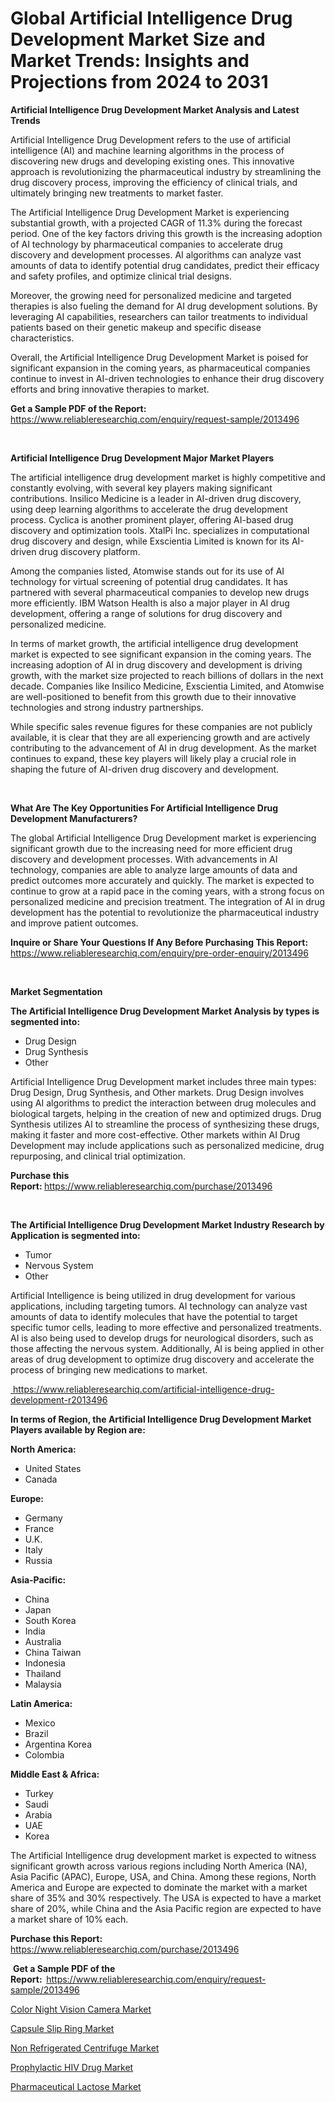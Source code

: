<p><h1>Global Artificial Intelligence Drug Development Market Size and Market Trends: Insights and Projections from 2024 to 2031</h1></p><p><strong>Artificial Intelligence Drug Development Market Analysis and Latest Trends</strong></p>
<p><p>Artificial Intelligence Drug Development refers to the use of artificial intelligence (AI) and machine learning algorithms in the process of discovering new drugs and developing existing ones. This innovative approach is revolutionizing the pharmaceutical industry by streamlining the drug discovery process, improving the efficiency of clinical trials, and ultimately bringing new treatments to market faster.</p><p>The Artificial Intelligence Drug Development Market is experiencing substantial growth, with a projected CAGR of 11.3% during the forecast period. One of the key factors driving this growth is the increasing adoption of AI technology by pharmaceutical companies to accelerate drug discovery and development processes. AI algorithms can analyze vast amounts of data to identify potential drug candidates, predict their efficacy and safety profiles, and optimize clinical trial designs.</p><p>Moreover, the growing need for personalized medicine and targeted therapies is also fueling the demand for AI drug development solutions. By leveraging AI capabilities, researchers can tailor treatments to individual patients based on their genetic makeup and specific disease characteristics.</p><p>Overall, the Artificial Intelligence Drug Development Market is poised for significant expansion in the coming years, as pharmaceutical companies continue to invest in AI-driven technologies to enhance their drug discovery efforts and bring innovative therapies to market.</p></p>
<p><strong>Get a Sample PDF of the Report:&nbsp;</strong> <a href="https://www.reliableresearchiq.com/enquiry/request-sample/2013496">https://www.reliableresearchiq.com/enquiry/request-sample/2013496</a></p>
<p>&nbsp;</p>
<p><strong>Artificial Intelligence Drug Development Major Market Players</strong></p>
<p><p>The artificial intelligence drug development market is highly competitive and constantly evolving, with several key players making significant contributions. Insilico Medicine is a leader in AI-driven drug discovery, using deep learning algorithms to accelerate the drug development process. Cyclica is another prominent player, offering AI-based drug discovery and optimization tools. XtalPi Inc. specializes in computational drug discovery and design, while Exscientia Limited is known for its AI-driven drug discovery platform.</p><p>Among the companies listed, Atomwise stands out for its use of AI technology for virtual screening of potential drug candidates. It has partnered with several pharmaceutical companies to develop new drugs more efficiently. IBM Watson Health is also a major player in AI drug development, offering a range of solutions for drug discovery and personalized medicine.</p><p>In terms of market growth, the artificial intelligence drug development market is expected to see significant expansion in the coming years. The increasing adoption of AI in drug discovery and development is driving growth, with the market size projected to reach billions of dollars in the next decade. Companies like Insilico Medicine, Exscientia Limited, and Atomwise are well-positioned to benefit from this growth due to their innovative technologies and strong industry partnerships.</p><p>While specific sales revenue figures for these companies are not publicly available, it is clear that they are all experiencing growth and are actively contributing to the advancement of AI in drug development. As the market continues to expand, these key players will likely play a crucial role in shaping the future of AI-driven drug discovery and development.</p></p>
<p>&nbsp;</p>
<p><strong>What Are The Key Opportunities For Artificial Intelligence Drug Development Manufacturers?</strong></p>
<p><p>The global Artificial Intelligence Drug Development market is experiencing significant growth due to the increasing need for more efficient drug discovery and development processes. With advancements in AI technology, companies are able to analyze large amounts of data and predict outcomes more accurately and quickly. The market is expected to continue to grow at a rapid pace in the coming years, with a strong focus on personalized medicine and precision treatment. The integration of AI in drug development has the potential to revolutionize the pharmaceutical industry and improve patient outcomes.</p></p>
<p><strong>Inquire or Share Your Questions If Any Before Purchasing This Report:</strong> <a href="https://www.reliableresearchiq.com/enquiry/pre-order-enquiry/2013496">https://www.reliableresearchiq.com/enquiry/pre-order-enquiry/2013496</a></p>
<p>&nbsp;</p>
<p><strong>Market Segmentation</strong></p>
<p><strong>The Artificial Intelligence Drug Development Market Analysis by types is segmented into:</strong></p>
<p><ul><li>Drug Design</li><li>Drug Synthesis</li><li>Other</li></ul></p>
<p><p>Artificial Intelligence Drug Development market includes three main types: Drug Design, Drug Synthesis, and Other markets. Drug Design involves using AI algorithms to predict the interaction between drug molecules and biological targets, helping in the creation of new and optimized drugs. Drug Synthesis utilizes AI to streamline the process of synthesizing these drugs, making it faster and more cost-effective. Other markets within AI Drug Development may include applications such as personalized medicine, drug repurposing, and clinical trial optimization.</p></p>
<p><strong>Purchase this Report:&nbsp;</strong><a href="https://www.reliableresearchiq.com/purchase/2013496">https://www.reliableresearchiq.com/purchase/2013496</a></p>
<p>&nbsp;</p>
<p><strong>The Artificial Intelligence Drug Development Market Industry Research by Application is segmented into:</strong></p>
<p><ul><li>Tumor</li><li>Nervous System</li><li>Other</li></ul></p>
<p><p>Artificial Intelligence is being utilized in drug development for various applications, including targeting tumors. AI technology can analyze vast amounts of data to identify molecules that have the potential to target specific tumor cells, leading to more effective and personalized treatments. AI is also being used to develop drugs for neurological disorders, such as those affecting the nervous system. Additionally, AI is being applied in other areas of drug development to optimize drug discovery and accelerate the process of bringing new medications to market.</p></p>
<p><a href="https://www.reliableresearchiq.com/artificial-intelligence-drug-development-r2013496">&nbsp;https://www.reliableresearchiq.com/artificial-intelligence-drug-development-r2013496</a></p>
<p><strong>In terms of Region, the Artificial Intelligence Drug Development Market Players available by Region are:</strong></p>
<p>
    <p> <strong> North America: </strong>
        <ul>
            <li>United States</li>
            <li>Canada</li>
        </ul>
        </p> 
    <p> <strong> Europe: </strong>
        <ul>
            <li>Germany</li>
            <li>France</li>
            <li>U.K.</li>
            <li>Italy</li>
            <li>Russia</li>
        </ul>
        </p> 
    <p> <strong> Asia-Pacific: </strong>
        <ul>
            <li>China</li>
            <li>Japan</li>
            <li>South Korea</li>
            <li>India</li>
            <li>Australia</li>
            <li>China Taiwan</li>
            <li>Indonesia</li>
            <li>Thailand</li>
            <li>Malaysia</li>
        </ul>
        </p> 
    <p> <strong> Latin America: </strong>
        <ul>
            <li>Mexico</li>
            <li>Brazil</li>
            <li>Argentina Korea</li>
            <li>Colombia</li>
        </ul>
        </p> 
    <p> <strong> Middle East & Africa: </strong>
        <ul>
            <li>Turkey</li>
            <li>Saudi</li>
            <li>Arabia</li>
            <li>UAE</li>
            <li>Korea</li>
        </ul>
    </p>
    </p>
<p><p>The Artificial Intelligence drug development market is expected to witness significant growth across various regions including North America (NA), Asia Pacific (APAC), Europe, USA, and China. Among these regions, North America and Europe are expected to dominate the market with a market share of 35% and 30% respectively. The USA is expected to have a market share of 20%, while China and the Asia Pacific region are expected to have a market share of 10% each.</p></p>
<p><strong>Purchase this Report: </strong><a href="https://www.reliableresearchiq.com/purchase/2013496">https://www.reliableresearchiq.com/purchase/2013496</a></p>
<p>&nbsp;<strong>Get a Sample PDF of the Report:&nbsp;&nbsp;</strong><a href="https://www.reliableresearchiq.com/enquiry/request-sample/2013496">https://www.reliableresearchiq.com/enquiry/request-sample/2013496</a></p>
<p><strong></strong></p>
<p><p><a href="https://medium.com/@diegomoen/analyzing-color-night-vision-camera-market-dynamics-and-growth-drivers-and-forecasted-for-period-d8253624d241">Color Night Vision Camera Market</a></p><p><a href="https://medium.com/@amandaexton567/capsule-slip-ring-market-trends-a-detailed-study-of-its-market-segmentation-and-analyzing-the-79477de545c8">Capsule Slip Ring Market</a></p><p><a href="https://medium.com/@codystark63/non-refrigerated-centrifuge-market-size-share-analysis-growth-trends-forecast-2024-2031-fd9fd9354b96">Non Refrigerated Centrifuge Market</a></p><p><a href="https://github.com/nusratjahan12006/Market-Research-Report-List-2/blob/main/prophylactic-hiv-drug-market.md">Prophylactic HIV Drug Market</a></p><p><a href="https://github.com/VincentButlerjXXf/Market-Research-Report-List-1/blob/main/pharmaceutical-lactose-market.md">Pharmaceutical Lactose Market</a></p></p>